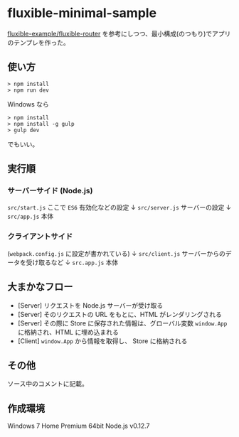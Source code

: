 # fluxible-minimal-sample

[fluxible-example/fluxible-router](https://github.com/yahoo/flux-examples/tree/master/fluxible-router)
を参考にしつつ、最小構成(のつもり)でアプリのテンプレを作った。

## 使い方
```
> npm install
> npm run dev
```

Windows なら
```
> npm install
> npm install -g gulp
> gulp dev
```
でもいい。

## 実行順
### サーバーサイド (Node.js)
`src/start.js` ここで `ES6` 有効化などの設定
↓
`src/server.js` サーバーの設定
↓
`src/app.js` 本体

### クライアントサイド
(`webpack.config.js` に設定が書かれている)
↓
`src/client.js` サーバーからのデータを受け取るなど
↓
`src.app.js` 本体

## 大まかなフロー
- [Server] リクエストを Node.js サーバーが受け取る
- [Server] そのリクエストの URL をもとに、HTML がレンダリングされる
- [Server] その際に Store に保存された情報は、グローバル変数 `window.App` に格納され、HTML に埋め込まれる
- [Client] `window.App` から情報を取得し、 Store に格納される

## その他
ソース中のコメントに記載。

## 作成環境
Windows 7 Home Premium 64bit
Node.js v0.12.7

